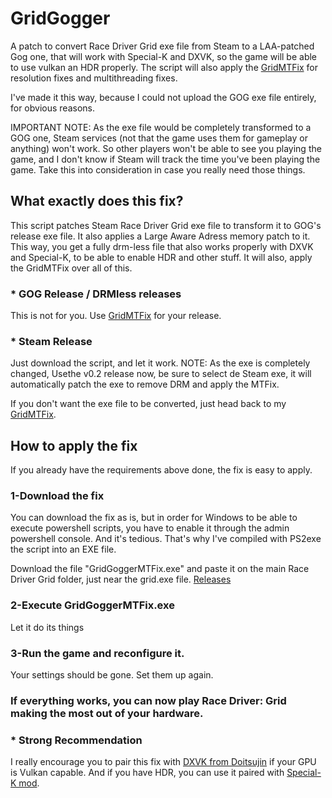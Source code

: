 # GridGogger
A patch to convert Race Driver Grid exe file from Steam to a LAA-patched Gog one, that will work with Special-K and DXVK, so the game will be able to use vulkan an HDR properly. The script will also apply the [GridMTFix](https://github.com/xatornet/GridMTFix) for resolution fixes and multithreading fixes. 

I've made it this way, because I could not upload the GOG exe file entirely, for obvious reasons. 

IMPORTANT NOTE: As the exe file would be completely transformed to a GOG one, Steam services (not that the game uses them for gameplay or anything) won't work. So other players won't be able to see you playing the game, and I don't know if Steam will track the time you've been playing the game. Take this into consideration in case you really need those things.

## What exactly does this fix?
This script patches Steam Race Driver Grid exe file to transform it to GOG's release exe file. It also applies a Large Aware Adress memory patch to it. This way, you get a fully drm-less file that also works properly with DXVK and Special-K, to be able to enable HDR and other stuff. It will also, apply the GridMTFix over all of this.

### * GOG Release / DRMless releases
This is not for you. Use [GridMTFix](https://github.com/xatornet/GridMTFix) for your release.

### * Steam Release
Just download the script, and let it work. NOTE: As the exe is completely changed, Usethe v0.2 release now, be sure to select de Steam exe, it will automatically patch the exe to remove DRM and apply the MTFix.

If you don't want the exe file to be converted, just head back to my [GridMTFix](https://github.com/xatornet/GridMTFix).

## How to apply the fix
If you already have the requirements above done, the fix is easy to apply.

### 1-Download the fix 
You can download the fix as is, but in order for Windows to be able to execute powershell scripts, you have to enable it through the admin powershell console. And it's tedious. That's why I've compiled with PS2exe the script into an EXE file. 

Download the file "GridGoggerMTFix.exe" and paste it on the main Race Driver Grid folder, just near the grid.exe file.
[Releases](https://github.com/xatornet/GridGogger/releases/)

### 2-Execute GridGoggerMTFix.exe
Let it do its things

### 3-Run the game and reconfigure it.
Your settings should be gone. Set them up again.

### If everything works, you can now play Race Driver: Grid making the most out of your hardware.

### * Strong Recommendation
I really encourage you to pair this fix with [DXVK from Doitsujin](https://github.com/doitsujin/dxvk) if your GPU is Vulkan capable. And if you have HDR, you can use it paired with [Special-K mod](https://www.special-k.info/).
